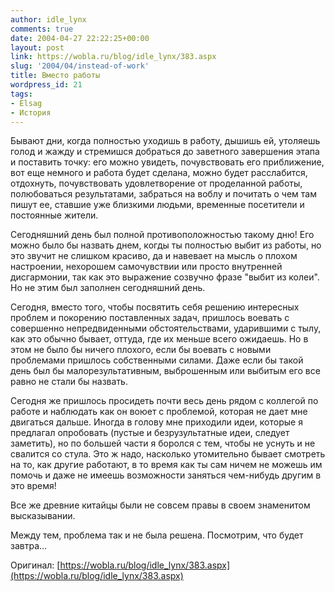 ```yaml
---
author: idle_lynx
comments: true
date: 2004-04-27 22:22:25+00:00
layout: post
link: https://wobla.ru/blog/idle_lynx/383.aspx
slug: '2004/04/instead-of-work'
title: Вместо работы
wordpress_id: 21
tags:
- Elsag
- История
---
```


Бывают дни, когда полностью уходишь в работу, дышишь ей, утоляешь голод и жажду и стремишся добраться до заветного завершения этапа и поставить точку: его можно увидеть, почувствовать его приближение, вот еще немного и работа будет сделана, можно будет расслабится, отдохнуть, почувствовать удовлетворение от проделанной работы, полюбоваться результатами, забраться на воблу и почитать о чем там пишут ее, ставшие уже близкими людьми, временные посетители и постоянные жители.

Сегодняшний день был полной противоположностью такому дню! Его можно было бы назвать днем, когды ты полностью выбит из работы, но это звучит не слишком красиво, да и навевает на мысль о плохом настроении, нехорошем самочувствии или просто внутренней дисгармонии, так как это выражение созвучно фразе "выбит из колеи". Но не этим был заполнен сегодняшний день.

Сегодня, вместо того, чтобы посвятить себя решению интересных проблем и покорению поставленных задач, пришлось воевать с совершенно непредвиденными обстоятельствами, ударившими с тылу, как это обычно бывает, оттуда, где их меньше всего ожидаешь. Но в этом не было бы ничего плохого, если бы воевать с новыми проблемами пришлось собственными силами. Даже если бы такой день был бы малорезультативным, выброшенным или выбитым его все равно не стали бы назвать.

Сегодня же пришлось просидеть почти весь день рядом с коллегой по работе и наблюдать как он воюет с проблемой, которая не дает мне двигаться дальше. Иногда в голову мне приходили идеи, которые я предлагал опробовать (пустые и безрузультатные идеи, следует заметить), но по большей части я боролся с тем, чтобы не уснуть и не свалится со стула. Это ж надо, насколько утомительно бывает смотреть на то, как другие работают, в то время как ты сам ничем не можешь им помочь и даже не имеешь возможности заняться чем-нибудь другим в это время!

Все же древние китайцы были не совсем правы в своем знаменитом высказывании.


Между тем, проблема так и не была решена. Посмотрим, что будет завтра...

Оригинал: [https://wobla.ru/blog/idle_lynx/383.aspx](https://wobla.ru/blog/idle_lynx/383.aspx)
